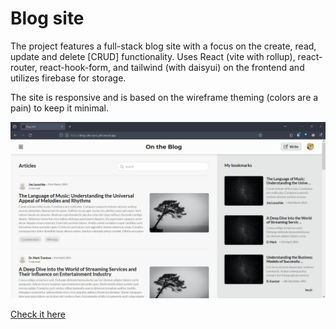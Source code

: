 # Blog site


The project features a full-stack blog site with a focus on the create, read, update and delete [CRUD] functionality. 
Uses React (vite with rollup), react-router, react-hook-form, and tailwind (with daisyui) on the frontend and utilizes firebase for storage.

The site is responsive and is based on the wireframe theming (colors are a pain) to keep it minimal.


![Site snapshot](./public/assets/Blog-site-snapshot.png)

[Check it here](https://blog-site-ecru-phi.vercel.app/)